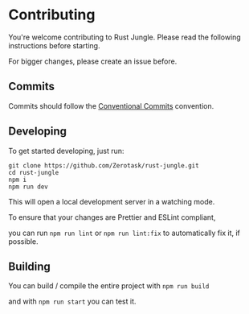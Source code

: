 # Contributing

You're welcome contributing to Rust Jungle. Please read the following instructions before starting.

For bigger changes, please create an issue before.

## Commits

Commits should follow the [Conventional Commits](https://www.conventionalcommits.org/en/v1.0.0/) convention.

## Developing

To get started developing, just run:

```
git clone https://github.com/Zerotask/rust-jungle.git
cd rust-jungle
npm i
npm run dev
```

This will open a local development server in a watching mode.

To ensure that your changes are Prettier and ESLint compliant,

you can run `npm run lint` or `npm run lint:fix` to automatically fix it, if possible.

## Building

You can build / compile the entire project with `npm run build`

and with `npm run start` you can test it.
